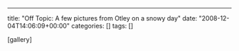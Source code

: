 ---
title: "Off Topic: A few pictures from Otley on a snowy day"
date: "2008-12-04T14:06:09+00:00"
categories: []
tags: []

[gallery]
